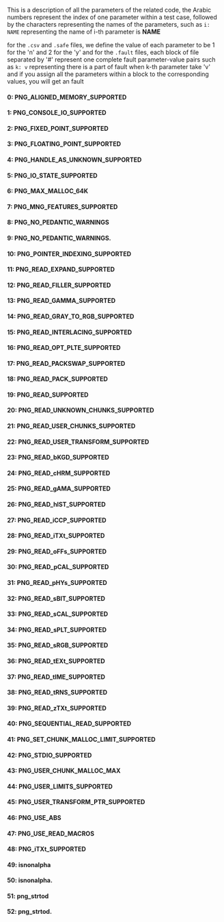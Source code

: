 This is a description of all the parameters of the related code,
the Arabic numbers represent the index of one parameter within a test case,
followed by the characters representing the names of the parameters,
such as `i: NAME` representing the name of i-th parameter is **NAME** 


for the `.csv` and `.safe` files, we define the value of each parameter to be 1 for the 'n' and 2 for the 'y'
and for the `.fault` files, each block of file separated by '#' represent one complete fault parameter-value pairs
such as `k: v` representing there is a part of fault when k-th parameter take 'v'
and if you assign all the parameters within a block to the corresponding values, you will get an fault


#### 0: PNG_ALIGNED_MEMORY_SUPPORTED 
#### 1: PNG_CONSOLE_IO_SUPPORTED 
#### 2: PNG_FIXED_POINT_SUPPORTED 
#### 3: PNG_FLOATING_POINT_SUPPORTED 
#### 4: PNG_HANDLE_AS_UNKNOWN_SUPPORTED 
#### 5: PNG_IO_STATE_SUPPORTED 
#### 6: PNG_MAX_MALLOC_64K 
#### 7: PNG_MNG_FEATURES_SUPPORTED 
#### 8: PNG_NO_PEDANTIC_WARNINGS 
#### 9: PNG_NO_PEDANTIC_WARNINGS. 
#### 10: PNG_POINTER_INDEXING_SUPPORTED 
#### 11: PNG_READ_EXPAND_SUPPORTED 
#### 12: PNG_READ_FILLER_SUPPORTED 
#### 13: PNG_READ_GAMMA_SUPPORTED 
#### 14: PNG_READ_GRAY_TO_RGB_SUPPORTED 
#### 15: PNG_READ_INTERLACING_SUPPORTED 
#### 16: PNG_READ_OPT_PLTE_SUPPORTED 
#### 17: PNG_READ_PACKSWAP_SUPPORTED 
#### 18: PNG_READ_PACK_SUPPORTED 
#### 19: PNG_READ_SUPPORTED 
#### 20: PNG_READ_UNKNOWN_CHUNKS_SUPPORTED 
#### 21: PNG_READ_USER_CHUNKS_SUPPORTED 
#### 22: PNG_READ_USER_TRANSFORM_SUPPORTED 
#### 23: PNG_READ_bKGD_SUPPORTED 
#### 24: PNG_READ_cHRM_SUPPORTED 
#### 25: PNG_READ_gAMA_SUPPORTED 
#### 26: PNG_READ_hIST_SUPPORTED 
#### 27: PNG_READ_iCCP_SUPPORTED 
#### 28: PNG_READ_iTXt_SUPPORTED 
#### 29: PNG_READ_oFFs_SUPPORTED 
#### 30: PNG_READ_pCAL_SUPPORTED 
#### 31: PNG_READ_pHYs_SUPPORTED 
#### 32: PNG_READ_sBIT_SUPPORTED 
#### 33: PNG_READ_sCAL_SUPPORTED 
#### 34: PNG_READ_sPLT_SUPPORTED 
#### 35: PNG_READ_sRGB_SUPPORTED 
#### 36: PNG_READ_tEXt_SUPPORTED 
#### 37: PNG_READ_tIME_SUPPORTED 
#### 38: PNG_READ_tRNS_SUPPORTED 
#### 39: PNG_READ_zTXt_SUPPORTED 
#### 40: PNG_SEQUENTIAL_READ_SUPPORTED 
#### 41: PNG_SET_CHUNK_MALLOC_LIMIT_SUPPORTED 
#### 42: PNG_STDIO_SUPPORTED 
#### 43: PNG_USER_CHUNK_MALLOC_MAX 
#### 44: PNG_USER_LIMITS_SUPPORTED 
#### 45: PNG_USER_TRANSFORM_PTR_SUPPORTED 
#### 46: PNG_USE_ABS 
#### 47: PNG_USE_READ_MACROS 
#### 48: PNG_iTXt_SUPPORTED 
#### 49: isnonalpha 
#### 50: isnonalpha. 
#### 51: png_strtod 
#### 52: png_strtod. 
